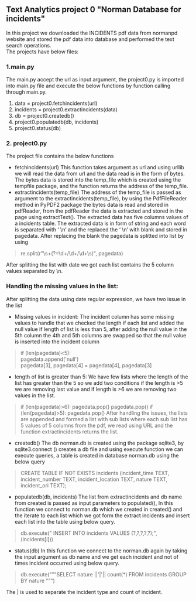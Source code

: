 ## Text Analytics project 0  "Norman Database for incidents"

In this project we downloaded the INCIDENTS pdf data from normanpd website and stored the pdf data into database and performed the text search operations. \
The projects have below files: 
### 1.main.py 

The main.py accept the url as input argument, the project0.py is imported into main.py file and execute the below functions by function calling through main.py. 
1. data = project0.fetchincidents(url)
2. incidents = project0.extractincidents(data)
3. db = project0.createdb()
4. project0.populatedb(db, incidents)
5. project0.status(db)

### 2. project0.py
The project file contains the below functions

- fetchincidents(url)
This function takes argument as url and using urllib we will read the data from url and the data read is in the form of bytes. The bytes data is stored into the temp_file which is created using the tempfile package, and the function returns the address of the temp_file.
- extractincidents(temp_file)
The address of the temp_file is passed as argument to the extractincidents(temp_file), by using the PdfFileReader method in PyPDF2 package the bytes data is read and stored in pdfReader, from the pdfReader the data is extracted  and stored in the page using extractText(). The extracted data has five columns values of a incidents table. The extracted data is in form of string and each word is separated with ‘ \n’ and the replaced the ‘ \n’ with blank and stored in pagedata. After replacing the blank the pagedata is splitted into list by using 
> re.split(r"\s+(?=\d+/\d+/\d+\s)", pagedata)

After splitting the list with date we got each list contains the 5 column values separated by \n.

### Handling the missing values in the list:

After splitting the data using date regular expression, we have two issue in the list
- Missing values in incident:
The incident column has some missing values to handle that we checked the length if each list and added the null value if length of list is less than 5, after adding the null value in the 5th column the 4th and 5th columns are swapped so that the null value is inserted into the incident column

>if (len(pagedata)<5): \
            pagedata.append('null') \
            pagedata[3], pagedata[4] = pagedata[4], pagedata[3]

- length of list is greater than 5:
We have few lists where the length of the list has greater than the 5 so we add two conditions if the length is >5 we are removing last value and if length is >6 we are removing two values in the list.

> if (len(pagedata)>6):
            pagedata.pop()
            pagedata.pop()
  if (len(pagedata)>5):
            pagedata.pop()
After handling the issues, the lists are appended and formed a list with sub lists where each sub list has 5 values of 5 columns from the pdf, we read using URL and the function extractincidents returns the list.
- createdb()
The db norman.db is created using the package sqlite3, by sqlite3.connect () creates a db file and using execute function we can execute queries, a table is created in database norman.db using the below query

> CREATE TABLE IF NOT EXISTS incidents
                (incident_time TEXT,
                incident_number TEXT,
                incident_location TEXT,
                nature TEXT, 
                incident_ori TEXT);
- populatedb(db, incidents)
The list from extractincidents and  db name from created is passed as input parameters to populated(), 
In this function we connect to norman.db which we created in created() and the iterate to each list which we got form the extract incidents and insert each list into the table using below query.
> db.execute(" INSERT INTO  incidents VALUES (?,?,?,?,?);", (incidents[i]))
- status(db)
In this function we connect to the norman.db again by taking the input argument as db name and we get each incident and not of times incident occurred using below query.
> db.execute("""SELECT nature ||'|'|| count(*) FROM incidents GROUP BY nature """)

The | is used to separate the incident type and count of incident.


